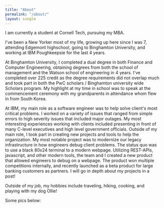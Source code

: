 ```yaml
---
title: "About"
permalink: "/about/"
layout: single
---
```


I am currently a student at Cornell Tech, pursuing my MBA. 

I've been a New Yorker most of my life, growing up here since I was 7, attending Edgemont highschool, going to Binghamton University, and working at IBM Poughkeepsie for the last 4 years. 

At Binghamton University, I completed a dual degree in both Finance and Computer Engineering, obtaining degrees from both the school of management and the Watson school of engineering in 4 years. I've completed over 225 credit as the degree requirements did not overlap much and took part in both the PwC scholars / Binghamton university wide Scholars program. My highlight at my time in school was to speak at the commencement ceremony with my grandparents in attendance whom flew in from South Korea.

At IBM, my main role as a software engineer was to help solve client's most critical problems. I worked on a variety of issues that ranged from simple errors to high severity issues that included major outages. My most interesting experiences working with clients included presenting in front of many C-level executives and high level government officials. Outside of my main role, I took part in creating new projects and tools to help the organization. My most notable project was to modernize our legacy infrastructure in how engineers debug client problems. The status quo was to use a black 80x24 terminal to a modern webpage. Utilizing REST-APIs, javascript, and other modern tools, the team and I created a new product that allowed engineers to debug on a webpage. The product won multiple competitions internally, and recently launched as a beta product for large banking customers as partners. I will go in depth about my projects in a post!

Outside of my job, my hobbies include traveling, hiking, cooking, and playing with my dog Ollie!

Some pics below:
